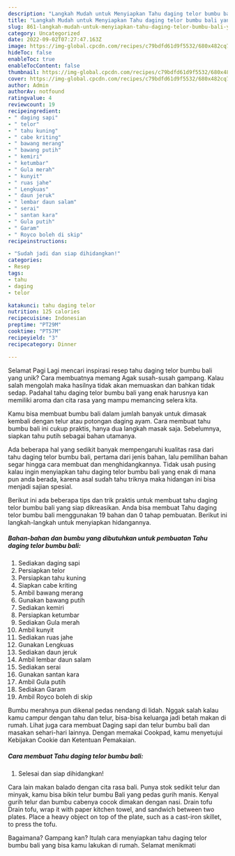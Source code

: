 ```yaml
---
description: "Langkah Mudah untuk Menyiapkan Tahu daging telor bumbu bali yang Lezat Sekali"
title: "Langkah Mudah untuk Menyiapkan Tahu daging telor bumbu bali yang Lezat Sekali"
slug: 861-langkah-mudah-untuk-menyiapkan-tahu-daging-telor-bumbu-bali-yang-lezat-sekali
category: Uncategorized
date: 2022-09-02T07:27:47.163Z
image: https://img-global.cpcdn.com/recipes/c79bdfd61d9f5532/680x482cq70/tahu-daging-telor-bumbu-bali-foto-resep-utama.jpg
hideToc: false
enableToc: true
enableTocContent: false
thumbnail: https://img-global.cpcdn.com/recipes/c79bdfd61d9f5532/680x482cq70/tahu-daging-telor-bumbu-bali-foto-resep-utama.jpg
cover: https://img-global.cpcdn.com/recipes/c79bdfd61d9f5532/680x482cq70/tahu-daging-telor-bumbu-bali-foto-resep-utama.jpg
author: Admin
authorAv: notfound
ratingvalue: 4
reviewcount: 19
recipeingredient:
- " daging sapi"
- " telor"
- " tahu kuning"
- " cabe kriting"
- " bawang merang"
- " bawang putih"
- " kemiri"
- " ketumbar"
- " Gula merah"
- " kunyit"
- " ruas jahe"
- " Lengkuas"
- " daun jeruk"
- " lembar daun salam"
- " serai"
- " santan kara"
- " Gula putih"
- " Garam"
- " Royco boleh di skip"
recipeinstructions:

- "Sudah jadi dan siap dihidangkan!"
categories:
- Resep
tags:
- tahu
- daging
- telor

katakunci: tahu daging telor 
nutrition: 125 calories
recipecuisine: Indonesian
preptime: "PT29M"
cooktime: "PT57M"
recipeyield: "3"
recipecategory: Dinner

---
```



Selamat Pagi Lagi mencari inspirasi resep tahu daging telor bumbu bali yang unik? Cara membuatnya memang Agak susah-susah gampang. Kalau salah mengolah maka hasilnya tidak akan memuaskan dan bahkan tidak sedap. Padahal tahu daging telor bumbu bali yang enak harusnya kan memiliki aroma dan cita rasa yang mampu memancing selera kita.


Kamu bisa membuat bumbu bali dalam jumlah banyak untuk dimasak kembali dengan telur atau potongan daging ayam. Cara membuat tahu bumbu bali ini cukup praktis, hanya dua langkah masak saja. Sebelumnya, siapkan tahu putih sebagai bahan utamanya.

Ada beberapa hal yang sedikit banyak mempengaruhi kualitas rasa dari tahu daging telor bumbu bali, pertama dari jenis bahan, lalu pemilihan bahan segar hingga cara membuat dan menghidangkannya. Tidak usah pusing kalau ingin menyiapkan tahu daging telor bumbu bali yang enak di mana pun anda berada, karena asal sudah tahu triknya maka hidangan ini bisa menjadi sajian spesial.


Berikut ini ada beberapa tips dan trik praktis untuk membuat tahu daging telor bumbu bali yang siap dikreasikan. Anda bisa membuat Tahu daging telor bumbu bali menggunakan 19 bahan dan 0 tahap pembuatan. Berikut ini langkah-langkah untuk menyiapkan hidangannya.

<!--inarticleads1-->

##### Bahan-bahan dan bumbu yang dibutuhkan untuk pembuatan Tahu daging telor bumbu bali:

1. Sediakan  daging sapi
1. Persiapkan  telor
1. Persiapkan  tahu kuning
1. Siapkan  cabe kriting
1. Ambil  bawang merang
1. Gunakan  bawang putih
1. Sediakan  kemiri
1. Persiapkan  ketumbar
1. Sediakan  Gula merah
1. Ambil  kunyit
1. Sediakan  ruas jahe
1. Gunakan  Lengkuas
1. Sediakan  daun jeruk
1. Ambil  lembar daun salam
1. Sediakan  serai
1. Gunakan  santan kara
1. Ambil  Gula putih
1. Sediakan  Garam
1. Ambil  Royco boleh di skip


Bumbu merahnya pun dikenal pedas nendang di lidah. Nggak salah kalau kamu campur dengan tahu dan telur, bisa-bisa keluarga jadi betah makan di rumah. Lihat juga cara membuat Daging sapi dan telur bumbu bali dan masakan sehari-hari lainnya. Dengan memakai Cookpad, kamu menyetujui Kebijakan Cookie dan Ketentuan Pemakaian. 

<!--inarticleads2-->

##### Cara membuat Tahu daging telor bumbu bali:


1. Selesai dan siap dihidangkan!

Cara lain makan balado dengan cita rasa bali. Punya stok sedikit telur dan minyak, kamu bisa bikin telur bumbu Bali yang pedas gurih manis. Kenyal gurih telur dan bumbu cabenya cocok dimakan dengan nasi. Drain tofu Drain tofu, wrap it with paper kitchen towel, and sandwich between two plates. Place a heavy object on top of the plate, such as a cast-iron skillet, to press the tofu. 

Bagaimana? Gampang kan? Itulah cara menyiapkan tahu daging telor bumbu bali yang bisa kamu lakukan di rumah. Selamat menikmati
